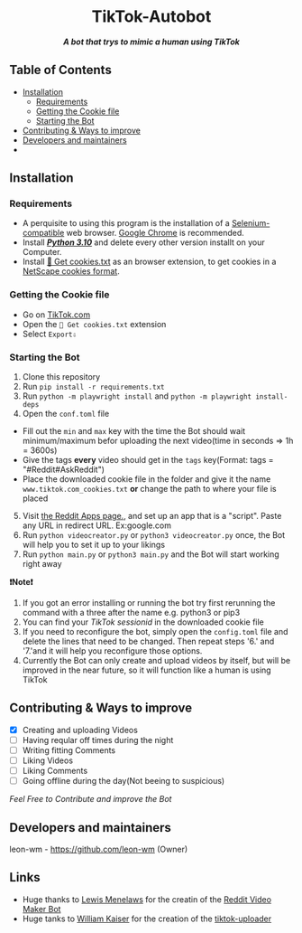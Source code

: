 <h1 align="center">TikTok-Autobot</h1>

<p align="center"><i><b>A bot that trys to mimic a human using TikTok</b></i></p>



## Table of Contents
- [Installation](##installation)
  - [Requirements](###requirements)
  - [Getting the Cookie file](###getting-the-Cookie-file)
  - [Starting the Bot](###Starting-the-Bot)
- [Contributing & Ways to improve](##Contributing-&-Ways-to-improve)
- [Developers and maintainers](##CDevelopers-and-maintainers)
- 

## Installation

### Requirements
- A perquisite to using this program is the installation of a [Selenium-compatible](https://www.selenium.dev/documentation/webdriver/getting_started/install_drivers/) web browser. [Google Chrome](https://www.google.com/chrome/) is recommended.
- Install [__*Python 3.10*__](https://www.python.org/downloads/release/python-3100/) and delete every other version installt on your Computer.
- Install [🍪 Get cookies.txt](https://github.com/kairi003/Get-cookies.txt-LOCALLY) as an browser extension, to get cookies in a [NetScape cookies format](http://fileformats.archiveteam.org/wiki/Netscape_cookies.txt).

### Getting the Cookie file
- Go on [TikTok.com](https://tiktok.com/) 
- Open the  `🍪 Get cookies.txt` extension
- Select `Export⇩`

### Starting the Bot
1. Clone this repository
2. Run `pip install -r requirements.txt`
3. Run `python -m playwright install` and `python -m playwright install-deps`
4. Open the `conf.toml` file
  - Fill out the `min` and `max` key with the time the Bot should wait minimum/maximum befor uploading the next video(time in seconds => 1h = 3600s)
  - Give the tags __every__ video should get in the `tags` key(Format: tags = "#Reddit#AskReddit")
  - Place the downloaded cookie file in the folder and give it the name `www.tiktok.com_cookies.txt` __or__ change the path to where your file is placed
5. Visit [the Reddit Apps page.](https://www.reddit.com/prefs/apps), and set up an app that is a "script". Paste any URL in redirect URL. Ex:google.com
6. Run `python videocreator.py` or `python3 videocreator.py` once, the Bot will help you to set it up to your likings
7. Run `python main.py` or `python3 main.py` and the Bot will start working right away

 
__❗Note❗__
1. If you got an error installing or running the bot try first rerunning the command with a three after the name e.g. python3 or pip3
2. You can find your *TikTok sessionid* in the downloaded cookie file
3. If you need to reconfigure the bot, simply open the `config.toml` file and delete the lines that need to be changed. Then repeat steps '6.' and '7.'and it will help you reconfigure those options.
4. Currently the Bot can only create and upload videos by itself, but will be improved in the near future, so it will function like a human is using TikTok


## Contributing & Ways to improve
- [x] Creating and uploading Videos
- [ ] Having reqular off times during the night
- [ ] Writing fitting Comments
- [ ] Liking Videos
- [ ] Liking Comments
- [ ] Going offline during the day(Not beeing to suspicious)

*Feel Free to Contribute and improve the Bot*

## Developers and maintainers
leon-wm - https://github.com/leon-wm (Owner)

## Links
- Huge thanks to [Lewis Menelaws](https://github.com/elebumm) for the creatin of the [Reddit Video Maker Bot](https://github.com/elebumm/RedditVideoMakerBot)
- Huge tanks to [William Kaiser](https://github.com/wkaisertexas) for the creation of the [tiktok-uploader](https://github.com/wkaisertexas/tiktok-uploader)
